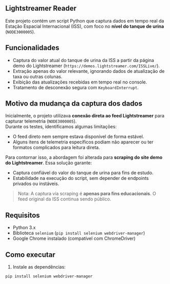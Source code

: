 ## Lightstreamer Reader

Este projeto contém um script Python que captura dados em tempo real da Estação Espacial Internacional (ISS), com foco no **nível do tanque de urina** (`NODE3000005`).

## Funcionalidades

- Captura do valor atual do tanque de urina da ISS a partir da página demo do Lightstreamer (`https://demos.lightstreamer.com/ISSLive/`).  
- Extração apenas do valor relevante, ignorando dados de atualização de taxa ou outras colunas.  
- Exibição das atualizações recebidas em tempo real no console.  
- Tratamento de desconexão segura com `KeyboardInterrupt`.  

## Motivo da mudança da captura dos dados

Inicialmente, o projeto utilizava **conexão direta ao feed Lightstreamer** para capturar telemetria (`NODE3000005`).  
Durante os testes, identificamos algumas limitações:

- O feed direto nem sempre estava disponível de forma estável.  
- Alguns itens de telemetria específicos podiam não aparecer ou ter formatos complicados para leitura direta.  

Para contornar isso, a abordagem foi alterada para **scraping do site demo do Lightstreamer**. Essa solução garante:

- Captura confiável do valor do tanque de urina para fins de estudo.  
- Estabilidade na execução do script, sem depender de endpoints privados ou instáveis.  

> Nota: A captura via scraping é **apenas para fins educacionais**. O feed original da ISS continua sendo público.

## Requisitos

- Python 3.x  
- Biblioteca `selenium` (`pip install selenium webdriver-manager`)  
- Google Chrome instalado (compatível com ChromeDriver)  

## Como executar

1. Instale as dependências:

```bash
pip install selenium webdriver-manager
